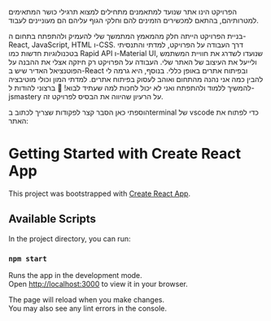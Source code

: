 הפרויקט הינו אתר שנועד למתאמנים מתחילים למצוא תרגילי כושר המתאימים למטרותיהם, בהתאם למכשירים הזמינים להם וחלקי הגוף עליהם הם מעוניינים לעבוד.

בניית הפרויקט הייתה חלק מהמאמץ המתמשך שלי להעמיק ולהתפתח בתחום ה-React, JavaScript, HTML ו-CSS.
דרך העבודה על הפרויקט, למדתי והתנסיתי בטכנולוגיות חדשות כמו Rapid API ו-Material UI, שנועדו לשדרג את חוויית המשתמש ולייעל את העיצוב של האתר שלי.
העבודה על הפרויקט רק חיזקה אצלי את ההבנה על הפוטנציאל האדיר שיש ב-React ובפיתוח אתרים באופן כללי. 
בנוסף, היא גרמה לי להבין כמה אני נהנה מהתחום ואוהב לעסוק בפיתוח אתרים.
למדתי המון וכולי מוטיבציה להמשיך ללמוד ולהתפתח ואני לא יכול לחכות למה שעתיד לבוא! 🚀
ברצוני להודות ל-jsmastery על הרעיון שהיווה את הבסיס לפרויקט זה.

הוספתי כאן הסבר קצר לפקודות שצריך לכתוב בterminal של vscode כדי לפתוח את האתר:


# Getting Started with Create React App

This project was bootstrapped with [Create React App](https://github.com/facebook/create-react-app).

## Available Scripts

In the project directory, you can run:

### `npm start`

Runs the app in the development mode.\
Open [http://localhost:3000](http://localhost:3000) to view it in your browser.

The page will reload when you make changes.\
You may also see any lint errors in the console.



